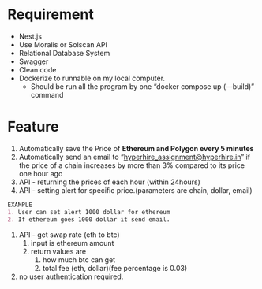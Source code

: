 # Requirement

- Nest.js
- Use Moralis or Solscan API
- Relational Database System
- Swagger
- Clean code
- Dockerize to runnable on my local computer.
    - Should be run all the program by one “docker compose up (—build)” command
    

# Feature

1. Automatically save the Price of **Ethereum and Polygon every 5 minutes**
2. Automatically send an email to “hyperhire_assignment@hyperhire.in” if the price of a chain increases by more than 3% compared to its price one hour ago
3. API - returning the prices of each hour (within 24hours)
4. API  - setting alert for specific price.(parameters are chain, dollar, email)

```markdown
EXAMPLE
1. User can set alert 1000 dollar for ethereum
2. If ethereum goes 1000 dollar it send email.
```

1. API - get swap rate (eth to btc)
    1. input is ethereum amount
    2. return values are
        1. how much btc can get
        2. total fee (eth, dollar)(fee percentage is 0.03)
2. no user authentication required.